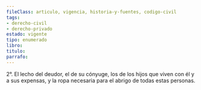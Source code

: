 ```yaml
---
fileClass: articulo, vigencia, historia-y-fuentes, codigo-civil
tags:
- derecho-civil
- derecho-privado
estado: vigente
tipo: enumerado
libro:
titulo:
parrafo:
---
```

2°. El lecho del deudor, el de su cónyuge, los de los hijos que viven con él y a sus expensas, y la ropa necesaria para el abrigo de todas estas personas.